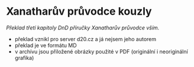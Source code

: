 # Xanatharův průvodce kouzly

*Překlad třetí kapitoly DnD příručky Xanatharův průvodce vším.*

- překlad vznikl pro server d20.cz a já nejsem jeho autorem
- překlad je ve formátu MD
- v archívu jsou přiložené obrázky použité v PDF (originální i neoriginální grafika)